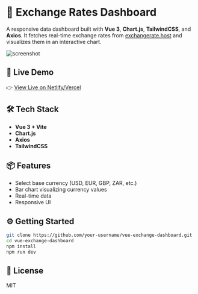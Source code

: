 # 💱 Exchange Rates Dashboard

A responsive data dashboard built with **Vue 3**, **Chart.js**, **TailwindCSS**, and **Axios**. It fetches real-time exchange rates from [exchangerate.host](https://exchangerate.host) and visualizes them in an interactive chart.

![screenshot](./screenshot.png)

## 🚀 Live Demo

👉 [View Live on Netlify/Vercel](https://your-dashboard-link.com)

## 🛠️ Tech Stack

- **Vue 3 + Vite**
- **Chart.js**
- **Axios**
- **TailwindCSS**

## 📦 Features

- Select base currency (USD, EUR, GBP, ZAR, etc.)
- Bar chart visualizing currency values
- Real-time data
- Responsive UI

## ⚙️ Getting Started

```bash
git clone https://github.com/your-username/vue-exchange-dashboard.git
cd vue-exchange-dashboard
npm install
npm run dev
```

## 📄 License

MIT
